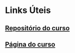 # Links Úteis

## [Repositório do curso](github.com/gustavoguanabara)

## [Página do curso](gustavoguanabara.github.io)